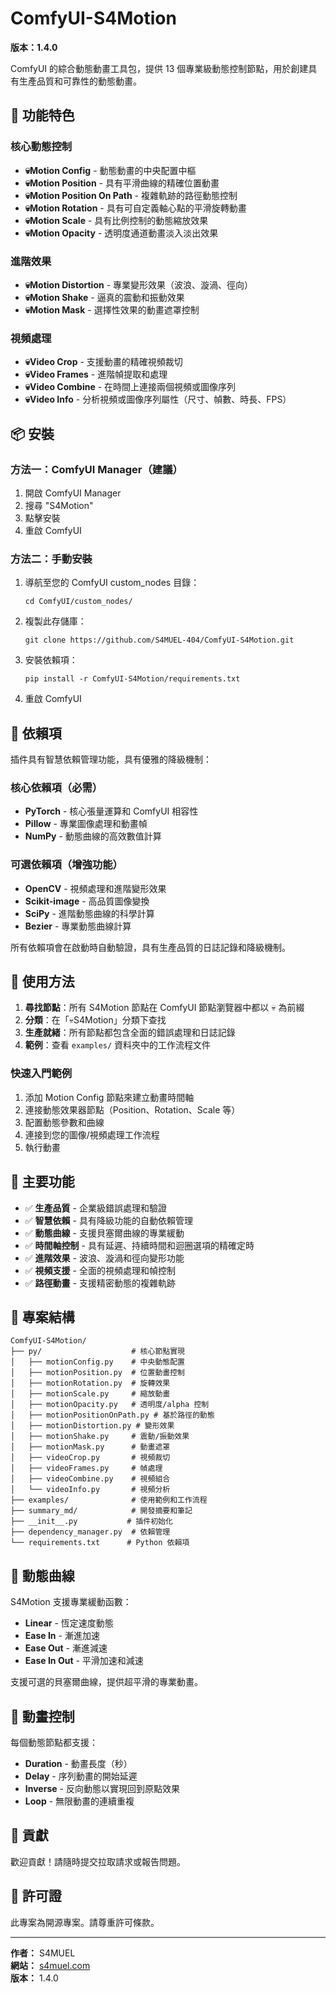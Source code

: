 # ComfyUI-S4Motion

**版本：1.4.0**

ComfyUI 的綜合動態動畫工具包，提供 13 個專業級動態控制節點，用於創建具有生產品質和可靠性的動態動畫。

## 🚀 功能特色

### 核心動態控制
- **💀Motion Config** - 動態動畫的中央配置中樞
- **💀Motion Position** - 具有平滑曲線的精確位置動畫
- **💀Motion Position On Path** - 複雜軌跡的路徑動態控制
- **💀Motion Rotation** - 具有可自定義軸心點的平滑旋轉動畫
- **💀Motion Scale** - 具有比例控制的動態縮放效果
- **💀Motion Opacity** - 透明度通道動畫淡入淡出效果

### 進階效果
- **💀Motion Distortion** - 專業變形效果（波浪、漩渦、徑向）
- **💀Motion Shake** - 逼真的震動和振動效果
- **💀Motion Mask** - 選擇性效果的動畫遮罩控制

### 視頻處理
- **💀Video Crop** - 支援動畫的精確視頻裁切
- **💀Video Frames** - 進階幀提取和處理
- **💀Video Combine** - 在時間上連接兩個視頻或圖像序列
- **💀Video Info** - 分析視頻或圖像序列屬性（尺寸、幀數、時長、FPS）

## 📦 安裝

### 方法一：ComfyUI Manager（建議）
1. 開啟 ComfyUI Manager
2. 搜尋 "S4Motion" 
3. 點擊安裝
4. 重啟 ComfyUI

### 方法二：手動安裝
1. 導航至您的 ComfyUI custom_nodes 目錄：
   ```
   cd ComfyUI/custom_nodes/
   ```
2. 複製此存儲庫：
   ```
   git clone https://github.com/S4MUEL-404/ComfyUI-S4Motion.git
   ```
3. 安裝依賴項：
   ```
   pip install -r ComfyUI-S4Motion/requirements.txt
   ```
4. 重啟 ComfyUI

## 🔧 依賴項

插件具有智慧依賴管理功能，具有優雅的降級機制：

### 核心依賴項（必需）
- **PyTorch** - 核心張量運算和 ComfyUI 相容性
- **Pillow** - 專業圖像處理和動畫幀
- **NumPy** - 動態曲線的高效數值計算

### 可選依賴項（增強功能）
- **OpenCV** - 視頻處理和進階變形效果
- **Scikit-image** - 高品質圖像變換
- **SciPy** - 進階動態曲線的科學計算
- **Bezier** - 專業動態曲線計算

所有依賴項會在啟動時自動驗證，具有生產品質的日誌記錄和降級機制。

## 📖 使用方法

1. **尋找節點**：所有 S4Motion 節點在 ComfyUI 節點瀏覽器中都以 💀 為前綴
2. **分類**：在「💀S4Motion」分類下查找
3. **生產就緒**：所有節點都包含全面的錯誤處理和日誌記錄
4. **範例**：查看 `examples/` 資料夾中的工作流程文件

### 快速入門範例
1. 添加 Motion Config 節點來建立動畫時間軸
2. 連接動態效果器節點（Position、Rotation、Scale 等）
3. 配置動態參數和曲線
4. 連接到您的圖像/視頻處理工作流程
5. 執行動畫

## 🎯 主要功能

- ✅ **生產品質** - 企業級錯誤處理和驗證
- ✅ **智慧依賴** - 具有降級功能的自動依賴管理
- ✅ **動態曲線** - 支援貝塞爾曲線的專業緩動
- ✅ **時間軸控制** - 具有延遲、持續時間和迴圈選項的精確定時
- ✅ **進階效果** - 波浪、漩渦和徑向變形功能
- ✅ **視頻支援** - 全面的視頻處理和幀控制
- ✅ **路徑動畫** - 支援精密動態的複雜軌跡

## 📁 專案結構

```
ComfyUI-S4Motion/
├── py/                    # 核心節點實現
│   ├── motionConfig.py    # 中央動態配置
│   ├── motionPosition.py  # 位置動畫控制
│   ├── motionRotation.py  # 旋轉效果
│   ├── motionScale.py     # 縮放動畫
│   ├── motionOpacity.py   # 透明度/alpha 控制
│   ├── motionPositionOnPath.py # 基於路徑的動態
│   ├── motionDistortion.py # 變形效果
│   ├── motionShake.py     # 震動/振動效果
│   ├── motionMask.py      # 動畫遮罩
│   ├── videoCrop.py       # 視頻裁切
│   ├── videoFrames.py     # 幀處理
│   ├── videoCombine.py    # 視頻組合
│   └── videoInfo.py       # 視頻分析
├── examples/              # 使用範例和工作流程
├── summary_md/            # 開發摘要和筆記
├── __init__.py           # 插件初始化
├── dependency_manager.py  # 依賴管理
└── requirements.txt      # Python 依賴項
```

## 🎨 動態曲線

S4Motion 支援專業緩動函數：
- **Linear** - 恆定速度動態
- **Ease In** - 漸進加速
- **Ease Out** - 漸進減速  
- **Ease In Out** - 平滑加速和減速

支援可選的貝塞爾曲線，提供超平滑的專業動畫。

## 🔄 動畫控制

每個動態節點都支援：
- **Duration** - 動畫長度（秒）
- **Delay** - 序列動畫的開始延遲
- **Inverse** - 反向動態以實現回到原點效果
- **Loop** - 無限動畫的連續重複

## 🤝 貢獻

歡迎貢獻！請隨時提交拉取請求或報告問題。

## 📜 許可證

此專案為開源專案。請尊重許可條款。

---

**作者：** S4MUEL  
**網站：** [s4muel.com](https://s4muel.com)  
**版本：** 1.4.0
